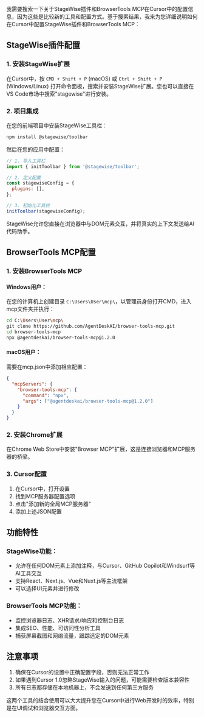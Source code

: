 我需要搜索一下关于StageWise插件和BrowserTools MCP在Cursor中的配置信息，因为这些是比较新的工具和配置方式。基于搜索结果，我来为您详细说明如何在Cursor中配置StageWise插件和BrowserTools MCP：

## StageWise插件配置

### 1. 安装StageWise扩展

在Cursor中，按 `CMD + Shift + P` (macOS) 或 `Ctrl + Shift + P` (Windows/Linux) 打开命令面板，搜索并安装StageWise扩展。您也可以直接在VS Code市场中搜索"stagewise"进行安装。

### 2. 项目集成

在您的前端项目中安装StageWise工具栏：

```bash
npm install @stagewise/toolbar
```

然后在您的应用中配置：

```javascript
// 1. 导入工具栏
import { initToolbar } from '@stagewise/toolbar';

// 2. 定义配置
const stagewiseConfig = {
  plugins: [],
};

// 3. 初始化工具栏
initToolbar(stagewiseConfig);
```

StageWise允许您直接在浏览器中与DOM元素交互，并将真实的上下文发送给AI代码助手。

## BrowserTools MCP配置

### 1. 安装BrowserTools MCP

#### Windows用户：

在您的计算机上创建目录 `C:\Users\User\mcp\`，以管理员身份打开CMD，进入mcp文件夹并执行：

```bash
cd C:\Users\User\mcp\
git clone https://github.com/AgentDeskAI/browser-tools-mcp.git
cd browser-tools-mcp
npx @agentdeskai/browser-tools-mcp@1.2.0
```

#### macOS用户：

需要在mcp.json中添加相应配置：

```json
{
  "mcpServers": {
    "browser-tools-mcp": {
      "command": "npx",
      "args": ["@agentdeskai/browser-tools-mcp@1.2.0"]
    }
  }
}
```

### 2. 安装Chrome扩展

在Chrome Web Store中安装"Browser MCP"扩展，这是连接浏览器和MCP服务器的桥梁。

### 3. Cursor配置

1. 在Cursor中，打开设置
2. 找到MCP服务器配置选项
3. 点击"添加新的全局MCP服务器"
4. 添加上述JSON配置

## 功能特性

### StageWise功能：

- 允许在任何DOM元素上添加注释，与Cursor、GitHub Copilot和Windsurf等AI工具交互
- 支持React、Next.js、Vue和Nuxt.js等主流框架
- 可以选择UI元素并进行修改

### BrowserTools MCP功能：

- 监控浏览器日志、XHR请求/响应和控制台日志
- 集成SEO、性能、可访问性分析工具
- 捕获屏幕截图和网络流量，跟踪选定的DOM元素

## 注意事项

1. 确保在Cursor的设置中正确配置字段，否则无法正常工作
2. 如果遇到Cursor 1.0忽略StageWise输入的问题，可能需要检查版本兼容性
3. 所有日志都存储在本地机器上，不会发送到任何第三方服务

这两个工具的结合使用可以大大提升您在Cursor中进行Web开发时的效率，特别是在UI调试和浏览器交互方面。